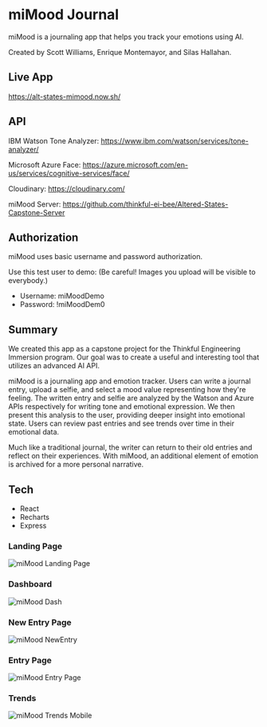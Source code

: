 # miMood Journal

miMood is a journaling app that helps you 
track your emotions using AI.

Created by Scott Williams, Enrique Montemayor, and Silas Hallahan.


## Live App
https://alt-states-mimood.now.sh/

## API
IBM Watson Tone Analyzer: https://www.ibm.com/watson/services/tone-analyzer/

Microsoft Azure Face: https://azure.microsoft.com/en-us/services/cognitive-services/face/

Cloudinary: https://cloudinary.com/

miMood Server: https://github.com/thinkful-ei-bee/Altered-States-Capstone-Server

## Authorization
miMood uses basic username and password authorization.

Use this test user to demo:
(Be careful! Images you upload will be visible to everybody.)

* Username: miMoodDemo
* Password: !miMoodDem0

## Summary
We created this app as a capstone project for the Thinkful Engineering Immersion program.  Our goal was to create a useful and interesting tool that utilizes an advanced AI API.  

miMood is a journaling app and emotion tracker. Users can write a journal entry, upload a selfie, and select a mood value representing how they're feeling.  The written entry and selfie are analyzed by the Watson and Azure APIs respectively for writing tone and emotional expression.  We then present this analysis to the user, providing deeper insight into emotional state. Users can review past entries and see trends over time in their emotional data. 

Much like a traditional journal, the writer can return to their old entries and reflect on their experiences. With miMood, an additional element of emotion is archived for a more personal narrative.

## Tech

* React
* Recharts
* Express

### Landing Page
![miMood Landing Page](https://i.imgur.com/c9vXvXn.png)

### Dashboard
![miMood Dash](https://i.imgur.com/rBs1B6n.png)

### New Entry Page
![miMood NewEntry](https://i.imgur.com/ECYd3JF.png)

### Entry Page
![miMood Entry Page](https://i.imgur.com/vNaabiC.png)

### Trends
![miMood Trends Mobile](https://i.imgur.com/cmBNOi1.png)
